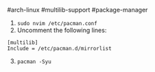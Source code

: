 #arch-linux #multilib-support #package-manager
1. ```sudo nvim /etc/pacman.conf```
2. Uncomment the following lines:
```
[multilib]
Include = /etc/pacman.d/mirrorlist
```
3. ```pacman -Syu```